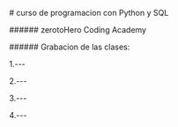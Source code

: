 \# curso de programacion con Python y SQL

\###### zerotoHero Coding Academy



\###### Grabacion de las clases:

1.---

2.---

3.---

4.---



